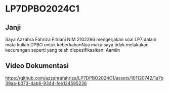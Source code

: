 # LP7DPBO2024C1

## Janji
Saya Azzahra Fahriza Fitriani NIM 2102296 mengerjakan soal LP7 dalam mata kuliah DPBO untuk keberkahanNya maka saya tidak melakukan kecurangan seperti yang telah dispesifikasikan. Aamiin

## Video Dokumentasi
https://github.com/azzahrafahriza/LP7DPBO2024C1/assets/101120742/1a7b39aa-b073-4ab6-9344-feb134595236

